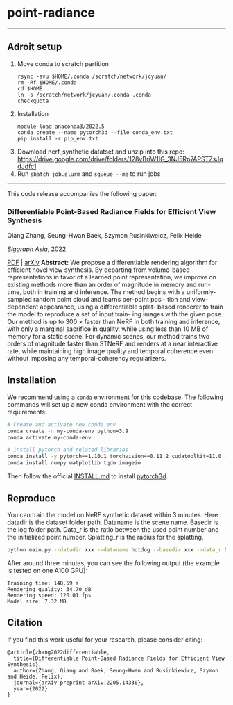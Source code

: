 # point-radiance

---

## Adroit setup

1. Move conda to scratch partition
    ```
    rsync -avu $HOME/.conda /scratch/network/jcyuan/
    rm -Rf $HOME/.conda
    cd $HOME
    ln -s /scratch/network/jcyuan/.conda .conda
    checkquota
    ```
2. Installation
    ```
    module load anaconda3/2022.5
    conda create --name pytorch3d --file conda_env.txt
    pip install -r pip_env.txt
    ```
3. Download nerf_synthetic datatset and unzip into this repo: https://drive.google.com/drive/folders/128yBriW1IG_3NJ5Rp7APSTZsJqdJdfc1
4. Run `sbatch job.slurm` and `squeue --me` to run jobs

---

This code release accompanies the following paper:

### Differentiable Point-Based Radiance Fields for Efficient View Synthesis
Qiang Zhang, Seung-Hwan Baek, Szymon Rusinkiweicz, Felix Heide

*Siggraph Asia*, 2022

 [PDF](https://arxiv.org/pdf/2205.14330.pdf) | [arXiv](https://arxiv.org/abs/2205.14330) 
**Abstract:** 
We propose a differentiable rendering algorithm for efficient novel
view synthesis. By departing from volume-based representations
in favor of a learned point representation, we improve on existing
methods more than an order of magnitude in memory and run-
time, both in training and inference. The method begins with a
uniformly-sampled random point cloud and learns per-point posi-
tion and view-dependent appearance, using a differentiable splat-
based renderer to train the model to reproduce a set of input train-
ing images with the given pose. Our method is up to 300 × faster
than NeRF in both training and inference, with only a marginal
sacrifice in quality, while using less than 10 MB of memory for a
static scene. For dynamic scenes, our method trains two orders of
magnitude faster than STNeRF and renders at a near interactive
rate, while maintaining high image quality and temporal coherence
even without imposing any temporal-coherency regularizers.


## Installation

We recommend using a [`conda`](https://docs.conda.io/en/latest/miniconda.html) environment for this codebase. The following commands will set up a new conda environment with the correct requirements:

```bash
# Create and activate new conda env
conda create -n my-conda-env python=3.9
conda activate my-conda-env

# Install pytorch and related libraries
conda install -y pytorch==1.10.1 torchvision==0.11.2 cudatoolkit=11.0 -c pytorch
conda install numpy matplotlib tqdm imageio
```
Then follow the official [INSTALL.md](https://github.com/facebookresearch/pytorch3d/blob/main/INSTALL.md) to install [pytorch3d](https://pytorch3d.org/).

## Reproduce
You can train the model on NeRF synthetic dataset within 3 minutes. Here datadir is the dataset folder path. Dataname is the scene name. Basedir is the log folder path. Data_r is the ratio between the used point number and the initialized point number. Splatting_r is the radius for the splatting.
```bash
python main.py --datadir xxx --dataname hotdog --basedir xxx --data_r 0.012 --splatting_r 0.015
```
After around three minutes, you can see the following output (the example is tested on one A100 GPU):

```
Training time: 148.59 s
Rendering quality: 34.70 dB
Rendering speed: 120.01 fps
Model size: 7.32 MB
```

## Citation

If you find this work useful for your research, please consider citing:
```
@article{zhang2022differentiable,
  title={Differentiable Point-Based Radiance Fields for Efficient View Synthesis},
  author={Zhang, Qiang and Baek, Seung-Hwan and Rusinkiewicz, Szymon and Heide, Felix},
  journal={arXiv preprint arXiv:2205.14330},
  year={2022}
}
```
